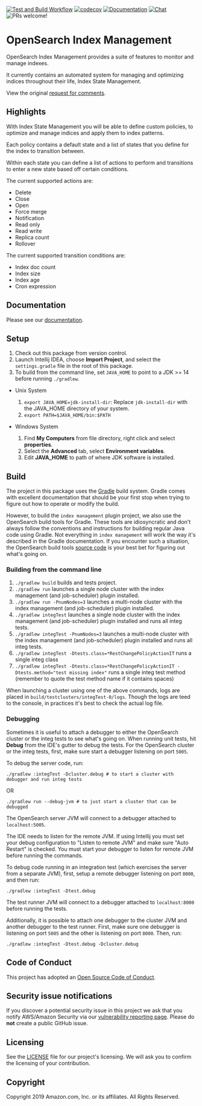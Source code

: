[![Test and Build Workflow](https://github.com/opensearch-project/index-management/workflows/Test%20and%20Build%20Workflow/badge.svg)](https://github.com/opensearch-project/index-management/actions)
[![codecov](https://codecov.io/gh/opendistro-for-elasticsearch/index-management/branch/main/graph/badge.svg)](https://codecov.io/gh/opendistro-for-elasticsearch/index-management)
[![Documentation](https://img.shields.io/badge/api-reference-blue.svg)](https://docs-beta.opensearch.org/docs/im/)
[![Chat](https://img.shields.io/badge/chat-on%20forums-blue)](https://discuss.opendistrocommunity.dev/c/index-management/)
![PRs welcome!](https://img.shields.io/badge/PRs-welcome!-success)


# OpenSearch Index Management

OpenSearch Index Management provides a suite of features to monitor and manage indexes.

It currently contains an automated system for managing and optimizing indices throughout their life, Index State Management.

View the original [request for comments](docs/rfc.md).

## Highlights

With Index State Management you will be able to define custom policies, to optimize and manage indices and apply them to index patterns.

Each policy contains a default state and a list of states that you define for the index to transition between.

Within each state you can define a list of actions to perform and transitions to enter a new state based off certain conditions.

The current supported actions are:

* Delete
* Close
* Open
* Force merge
* Notification
* Read only
* Read write
* Replica count
* Rollover

The current supported transition conditions are:

* Index doc count
* Index size
* Index age
* Cron expression

## Documentation

Please see our [documentation](https://docs-beta.opensearch.org/).

## Setup

1. Check out this package from version control.
2. Launch Intellij IDEA, choose **Import Project**, and select the `settings.gradle` file in the root of this package. 
3. To build from the command line, set `JAVA_HOME` to point to a JDK >= 14 before running `./gradlew`.
  - Unix System
    1. `export JAVA_HOME=jdk-install-dir`: Replace `jdk-install-dir` with the JAVA_HOME directory of your system.
    2. `export PATH=$JAVA_HOME/bin:$PATH`
 
  - Windows System
    1. Find **My Computers** from file directory, right click and select **properties**.
    2. Select the **Advanced** tab, select **Environment variables**.
    3. Edit **JAVA_HOME** to path of where JDK software is installed.

## Build

The project in this package uses the [Gradle](https://docs.gradle.org/current/userguide/userguide.html) build system. Gradle comes with excellent documentation that should be your first stop when trying to figure out how to operate or modify the build.

However, to build the `index management` plugin project, we also use the OpenSearch build tools for Gradle.  These tools are idiosyncratic and don't always follow the conventions and instructions for building regular Java code using Gradle. Not everything in `index management` will work the way it's described in the Gradle documentation. If you encounter such a situation, the OpenSearch build tools [source code](https://github.com/opensearch-project/OpenSearch/tree/main/buildSrc/src/main/groovy/org/opensearch/gradle) is your best bet for figuring out what's going on.

### Building from the command line

1. `./gradlew build` builds and tests project.
2. `./gradlew run` launches a single node cluster with the index management (and job-scheduler) plugin installed.
3. `./gradlew run -PnumNodes=3` launches a multi-node cluster with the index management (and job-scheduler) plugin installed.
4. `./gradlew integTest` launches a single node cluster with the index management (and job-scheduler) plugin installed and runs all integ tests.
5. `./gradlew integTest -PnumNodes=3` launches a multi-node cluster with the index management (and job-scheduler) plugin installed and runs all integ tests.
6. `./gradlew integTest -Dtests.class=*RestChangePolicyActionIT` runs a single integ class
7.  `./gradlew integTest -Dtests.class=*RestChangePolicyActionIT -Dtests.method="test missing index"` runs a single integ test method (remember to quote the test method name if it contains spaces)

When launching a cluster using one of the above commands, logs are placed in `build/testclusters/integTest-0/logs`. Though the logs are teed to the console, in practices it's best to check the actual log file.

### Debugging

Sometimes it is useful to attach a debugger to either the OpenSearch cluster or the integ tests to see what's going on. When running unit tests, hit **Debug** from the IDE's gutter to debug the tests.  For the OpenSearch cluster or the integ tests, first, make sure start a debugger listening on port `5005`. 

To debug the server code, run:

```
./gradlew :integTest -Dcluster.debug # to start a cluster with debugger and run integ tests
```

OR

```
./gradlew run --debug-jvm # to just start a cluster that can be debugged
```

The OpenSearch server JVM will connect to a debugger attached to `localhost:5005`.

The IDE needs to listen for the remote JVM. If using Intellij you must set your debug configuration to "Listen to remote JVM" and make sure "Auto Restart" is checked.
You must start your debugger to listen for remote JVM before running the commands.

To debug code running in an integration test (which exercises the server from a separate JVM), first, setup a remote debugger listening on port `8000`, and then run:

```
./gradlew :integTest -Dtest.debug
```

The test runner JVM will connect to a debugger attached to `localhost:8000` before running the tests.

Additionally, it is possible to attach one debugger to the cluster JVM and another debugger to the test runner. First, make sure one debugger is listening on port `5005` and the other is listening on port `8000`. Then, run:
```
./gradlew :integTest -Dtest.debug -Dcluster.debug
```



## Code of Conduct

This project has adopted an [Open Source Code of Conduct](https://opensearch.org/codeofconduct.html).


## Security issue notifications

If you discover a potential security issue in this project we ask that you notify AWS/Amazon Security via our [vulnerability reporting page](http://aws.amazon.com/security/vulnerability-reporting/). Please do **not** create a public GitHub issue.


## Licensing

See the [LICENSE](./LICENSE) file for our project's licensing. We will ask you to confirm the licensing of your contribution.

## Copyright

Copyright 2019 Amazon.com, Inc. or its affiliates. All Rights Reserved.
